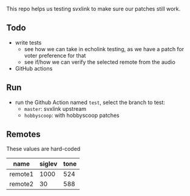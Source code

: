 This repo helps us testing svxlink to make sure our patches still work.

## Todo
* write tests
  * see how we can take in echolink testing, as we have a patch for voter preference for that
  * see if/how we can verify the selected remote from the audio
* GitHub actions

## Run
* run the Github Action named `test`, select the branch to test:
  * `master`: svxlink upstream
  * `hobbyscoop`: with hobbyscoop patches

## Remotes
These values are hard-coded

| name    | siglev | tone |
|---------|--------|------|
| remote1 | 1000   | 524  |
| remote2 | 30     | 588  |
